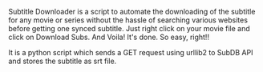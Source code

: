 Subtitle Downloader is a script to automate the downloading of the subtitle for any movie or series without the hassle of searching various websites before getting one synced subtitle. Just right click on your movie file and click on Download Subs. And Voila! It's done. So easy, right!!

It is a python script which sends a GET request using urllib2 to SubDB API and stores the subtitle as srt file.

